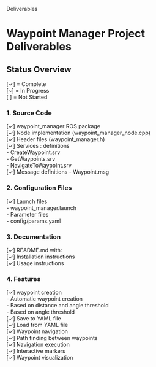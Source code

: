 Deliverables 
# Waypoint Manager Project Deliverables

## Status Overview
[✓] = Complete  
[~] = In Progress   
[ ] = Not Started  

### 1. Source Code  
[✓] waypoint_manager ROS package  
[✓] Node implementation (waypoint_manager_node.cpp)  
[✓] Header files (waypoint_manager.h)  
[✓] Services :  definitions  
    - CreateWaypoint.srv  
    - GetWaypoints.srv  
    - NavigateToWaypoint.srv  
[✓] Message definitions
    - Waypoint.msg

### 2. Configuration Files  
[✓] Launch files  
    - waypoint_manager.launch  
    - Parameter files  
    - config/params.yaml  

### 3. Documentation  
[✓] README.md with:  
[✓] Installation instructions  
[✓] Usage instructions  


### 4. Features
[✓] waypoint creation  
    - Automatic waypoint creation  
    - Based on distance and angle threshold  
    - Based on angle threshold  
[✓] Save to YAML file  
[✓] Load from YAML file  
[✓] Waypoint navigation  
[✓] Path finding between waypoints  
[✓] Navigation execution  
[✓] Interactive markers  
[✓] Waypoint visualization  
  